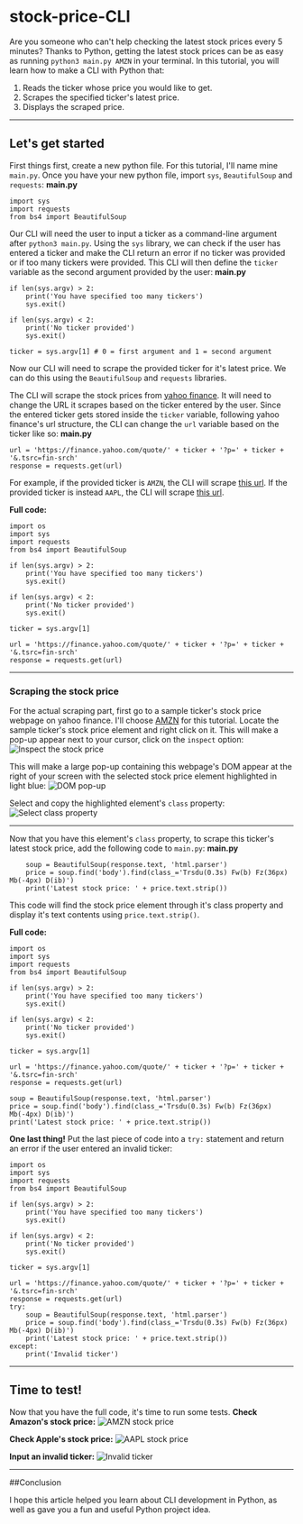 # stock-price-CLI

Are you someone who can't help checking the latest stock prices every 5 minutes? Thanks to Python, getting the latest stock prices can be as easy as running `python3 main.py AMZN` in your terminal. In this tutorial, you will learn how to make a CLI with Python that:
1. Reads the ticker whose price you would like to get.
2. Scrapes the specified ticker's latest price.
3. Displays the scraped price.

***************
## Let's get started

First things first, create a new python file. For this tutorial, I'll name mine `main.py`. Once you have your new python file, import `sys`, `BeautifulSoup` and `requests`:
**main.py**
```
import sys
import requests
from bs4 import BeautifulSoup
```

Our CLI will need the user to input a ticker as a command-line argument after `python3 main.py`. Using the `sys` library, we can check if the user has entered a ticker and make the CLI return an error if no ticker was provided or if too many tickers were provided. This CLI will then define the `ticker` variable as the second argument provided by the user:
**main.py**
```
if len(sys.argv) > 2:
    print('You have specified too many tickers')
    sys.exit()

if len(sys.argv) < 2:
    print('No ticker provided')
    sys.exit()

ticker = sys.argv[1] # 0 = first argument and 1 = second argument
```

Now our CLI will need to scrape the provided ticker for it's latest price. We can do this using the `BeautifulSoup` and `requests` libraries.

The CLI will scrape the stock prices from [yahoo finance](https://finance.yahoo.com/). It will need to change the URL it scrapes based on the ticker entered by the user. Since the entered ticker gets stored inside the `ticker` variable, following yahoo finance's url structure, the CLI can change the `url` variable based on the ticker like so:
**main.py**
```
url = 'https://finance.yahoo.com/quote/' + ticker + '?p=' + ticker + '&.tsrc=fin-srch'
response = requests.get(url)
```
For example, if the provided ticker is `AMZN`, the CLI will scrape [this url](https://finance.yahoo.com/quote/AMZN?p=AMZN&.tsrc=fin-srch).
If the provided ticker is instead `AAPL`, the CLI will scrape [this url](https://finance.yahoo.com/quote/AAPL?p=AAPL&.tsrc=fin-srch).

**Full code:**
```
import os
import sys
import requests
from bs4 import BeautifulSoup

if len(sys.argv) > 2:
    print('You have specified too many tickers')
    sys.exit()

if len(sys.argv) < 2:
    print('No ticker provided')
    sys.exit()

ticker = sys.argv[1]

url = 'https://finance.yahoo.com/quote/' + ticker + '?p=' + ticker + '&.tsrc=fin-srch'
response = requests.get(url)
```

*************
### Scraping the stock price

For the actual scraping part, first go to a sample ticker's stock price webpage on yahoo finance. I'll choose [AMZN](https://finance.yahoo.com/quote/AMZN?p=AMZN&.tsrc=fin-srch) for this tutorial. Locate the sample ticker's stock price element and right click on it. This will make a pop-up appear next to your cursor, click on the `inspect` option:
![Inspect the stock price](https://dev-to-uploads.s3.amazonaws.com/uploads/articles/no469xj5l0vgnvo0hxcb.png)

This will make a large pop-up containing this webpage's DOM appear at the right of your screen with the selected stock price element highlighted in light blue:
![DOM pop-up](https://dev-to-uploads.s3.amazonaws.com/uploads/articles/c2wp793xfv98bmgikf7m.png)

Select and copy the highlighted element's `class` property:
![Select class property](https://dev-to-uploads.s3.amazonaws.com/uploads/articles/q6061qoxj9azpmw4x97g.png)

****************

Now that you have this element's `class` property, to scrape this ticker's latest stock price, add the following code to `main.py`:
**main.py**
```
    soup = BeautifulSoup(response.text, 'html.parser')
    price = soup.find('body').find(class_='Trsdu(0.3s) Fw(b) Fz(36px) Mb(-4px) D(ib)')
    print('Latest stock price: ' + price.text.strip())
```
This code will find the stock price element through it's class property and display it's text contents using `price.text.strip()`.

**Full code:**
```
import os
import sys
import requests
from bs4 import BeautifulSoup

if len(sys.argv) > 2:
    print('You have specified too many tickers')
    sys.exit()

if len(sys.argv) < 2:
    print('No ticker provided')
    sys.exit()

ticker = sys.argv[1]

url = 'https://finance.yahoo.com/quote/' + ticker + '?p=' + ticker + '&.tsrc=fin-srch'
response = requests.get(url)

soup = BeautifulSoup(response.text, 'html.parser')
price = soup.find('body').find(class_='Trsdu(0.3s) Fw(b) Fz(36px) Mb(-4px) D(ib)')
print('Latest stock price: ' + price.text.strip())
```

**One last thing!**
Put the last piece of code into a `try:` statement and return an error if the user entered an invalid ticker:
```
import os
import sys
import requests
from bs4 import BeautifulSoup

if len(sys.argv) > 2:
    print('You have specified too many tickers')
    sys.exit()

if len(sys.argv) < 2:
    print('No ticker provided')
    sys.exit()

ticker = sys.argv[1]

url = 'https://finance.yahoo.com/quote/' + ticker + '?p=' + ticker + '&.tsrc=fin-srch'
response = requests.get(url)
try:
    soup = BeautifulSoup(response.text, 'html.parser')
    price = soup.find('body').find(class_='Trsdu(0.3s) Fw(b) Fz(36px) Mb(-4px) D(ib)')
    print('Latest stock price: ' + price.text.strip())
except:
    print('Invalid ticker')
```

**********
## Time to test!

Now that you have the full code, it's time to run some tests.
**Check Amazon's stock price:**
![AMZN stock price](https://dev-to-uploads.s3.amazonaws.com/uploads/articles/fn5cecuf6mjakq5yxn79.png)

**Check Apple's stock price:**
![AAPL stock price](https://dev-to-uploads.s3.amazonaws.com/uploads/articles/bzbyyaxpol4unnfrlxxq.png)

**Input an invalid ticker:**
![Invalid ticker](https://dev-to-uploads.s3.amazonaws.com/uploads/articles/d1agpi7n8snzxy8lbwy3.png)

*************

##Conclusion

I hope this article helped you learn about CLI development in Python, as well as gave you a fun and useful Python project idea.

